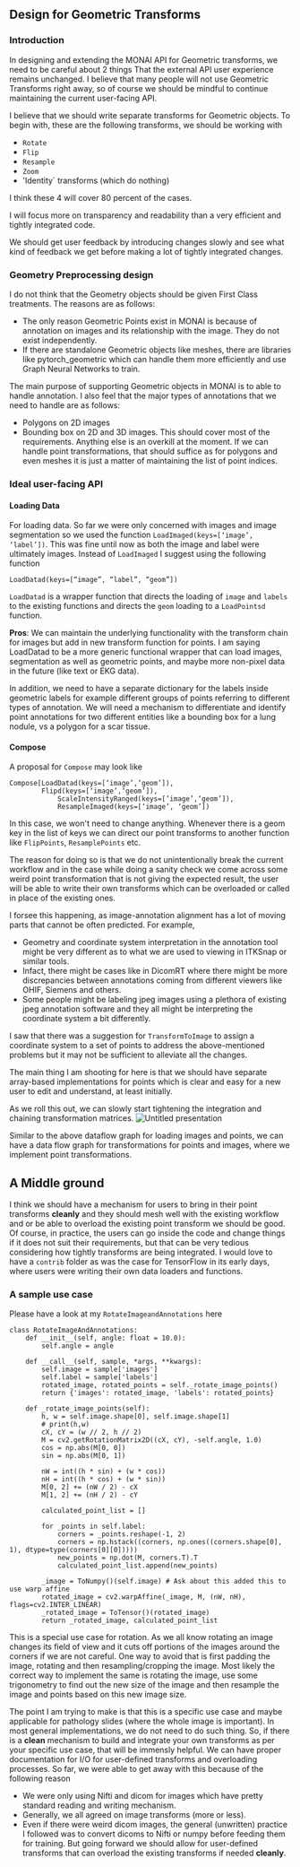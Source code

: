 ## Design for Geometric Transforms
### Introduction
In designing and extending the MONAI API for Geometric transforms, we need to be careful about 2 things
That the external API user experience remains unchanged. I believe that many people will not use Geometric Transforms right away, so of course we should be mindful to continue maintaining the  current user-facing API.

I believe that we should write separate transforms for Geometric objects. To begin with, these are the following transforms, we should be working with
- `Rotate`
- `Flip`
- `Resample`
- `Zoom`
- 'Identity` transforms (which do nothing)

I think these 4 will cover 80 percent of the cases.

I will focus more on transparency and readability than a very efficient and tightly integrated code.

We should get user feedback by introducing changes slowly and see what kind of feedback we get before making a lot of tightly integrated changes.

### Geometry Preprocessing design
I do not think that the Geometry objects should be given First Class treatments. The reasons are as follows:
- The only reason Geometric Points exist in MONAI is because of annotation on images and its relationship with the image. They do not exist independently.
- If there are standalone Geometric objects like meshes, there are libraries like pytorch_geometric which can handle them more efficiently and use Graph Neural Networks to train.

The main purpose of supporting Geometric objects in MONAI is to able to handle annotation. I also feel that the major types of annotations that we need to handle are as follows:
- Polygons on 2D images
- Bounding box on 2D and 3D images.
This should cover most of the requirements. Anything else is an overkill at the moment. If we can handle point transformations, that should suffice as for polygons and even meshes it is just a matter of maintaining the list of point indices.

### Ideal user-facing API
#### Loading Data
For loading data. So far we were only concerned with images and image segmentation so we used the function `LoadImaged(keys=[‘image’, ‘label’])`. This was fine until now as both the image and label were ultimately images. Instead of `LoadImaged` I suggest using the following function
```
LoadDatad(keys=[“image”, “label”, “geom”])
```
`LoadDatad` is a wrapper function that directs the loading of `image` and `labels` to the existing functions and directs the `geom` loading to a `LoadPointsd` function.

**Pros**: We can maintain the underlying functionality with the transform chain for images but add in new transform function for points. I am saying LoadDatad to be a more generic functional wrapper that can load images, segmentation as well as geometric points, and maybe more non-pixel data in the future (like text or EKG data).

In addition, we need to have a separate dictionary for the labels inside geometric labels for example different groups of points referring to different types of annotation. We will need a mechanism to differentiate and identify point annotations for two different entities like a bounding box for a lung nodule, vs a polygon for a scar tissue.

#### Compose
A proposal for `Compose` may look like
```
Compose[LoadDatad(keys=[‘image’,‘geom’]),
        Flipd(keys=[‘image’,‘geom’]),
		    ScaleIntensityRanged(keys=[’image’,‘geom’]),
		    ResampleImaged(keys=[‘image’, ‘geom’])
```
In this case, we won't need to change anything. Whenever there is a geom key in the list of keys we can direct our point transforms to another function like `FlipPoints`, `ResamplePoints` etc.

The reason for doing so is that we do not unintentionally break the current workflow and in the case while doing a sanity check we come across some weird point transformation that is not giving the expected result, the user will be able to write their own transforms which can be overloaded or called in place of the existing ones.

I forsee this happening, as image-annotation alignment has a lot of moving parts that cannot be often predicted. For example,
- Geometry and coordinate system interpretation in the annotation tool might be very different as to what we are used to viewing in ITKSnap or similar tools.
- Infact, there might be cases like in DicomRT where there might be more discrepancies between annotations coming from different viewers like OHIF, Siemens and others.
- Some people might be labeling jpeg images using a plethora of existing jpeg annotation software and they all might be interpreting the coordinate system a bit differently.

I saw that there was a suggestion for `TransformToImage` to assign a coordinate system to a set of points to address the above-mentioned problems but it may not be sufficient to alleviate all the changes.

The main thing I am shooting for here is that we should have separate array-based implementations for points which is clear and easy for a new user to edit and understand, at least initially.

As we roll this out, we can slowly start tightening the integration and chaining transformation matrices.
![Untitled presentation](https://github.com/vikashg/MONAI/assets/3863212/b6b7bb5a-f317-46e6-a7de-9b4fa342f6a8)

Similar to the above dataflow graph for loading images and points, we can have a data flow graph for transformations for points and images, where we implement point transformations.

## A Middle ground
I think we should have a mechanism for users to bring in their point transforms **cleanly** and they should mesh well with the existing workflow and or be able to overload the existing point transform we should be good.
Of course, in practice, the users can go inside the code and change things if it does not suit their requirements, but that can be very tedious considering how tightly transforms are being integrated. I would love to have a `contrib` folder as was the case for TensorFlow in its early days, where users were writing their own data loaders and functions.
### A sample use case
Please have a look at my `RotateImageandAnnotations` here
```
class RotateImageAndAnnotations:
    def __init__(self, angle: float = 10.0):
        self.angle = angle

    def __call__(self, sample, *args, **kwargs):
        self.image = sample['images']
        self.label = sample['labels']
        rotated_image, rotated_points = self._rotate_image_points()
        return {'images': rotated_image, 'labels': rotated_points}

    def _rotate_image_points(self):
        h, w = self.image.shape[0], self.image.shape[1]
        # print(h,w)
        cX, cY = (w // 2, h // 2)
        M = cv2.getRotationMatrix2D((cX, cY), -self.angle, 1.0)
        cos = np.abs(M[0, 0])
        sin = np.abs(M[0, 1])

        nW = int((h * sin) + (w * cos))
        nH = int((h * cos) + (w * sin))
        M[0, 2] += (nW / 2) - cX
        M[1, 2] += (nH / 2) - cY

        calculated_point_list = []

        for _points in self.label:
            corners = _points.reshape(-1, 2)
            corners = np.hstack((corners, np.ones((corners.shape[0], 1), dtype=type(corners[0][0]))))
            new_points = np.dot(M, corners.T).T
            calculated_point_list.append(new_points)

        _image = ToNumpy()(self.image) # Ask about this added this to use warp affine
        rotated_image = cv2.warpAffine(_image, M, (nW, nH), flags=cv2.INTER_LINEAR)
        _rotated_image = ToTensor()(rotated_image)
        return _rotated_image, calculated_point_list
```
This is a special use case for rotation. As we all know rotating an image changes its field of view and it cuts off portions of the images around the corners if we are not careful. One way to avoid that is first padding the image, rotating and then resampling/cropping the image. Most likely the correct way to implement the same is rotating the image, use some trigonometry to find out the new size of the image and then resample the image and points based on this new image size.

The point I am trying to make is that this is a specific use case and maybe applicable for pathology slides (where the whole image is important). In most general implementations, we do not need to do such thing. So, if there is a **clean** mechanism to build and integrate your own transforms as per your specific use case, that will be immensly helpful. We can have proper documentation for I/O for user-defined transforms and overloading processes.
So far, we were able to get away with this because of the following reason
- We were only using Nifti and dicom for images which have pretty standard reading and writing mechanism.
- Generally, we all agreed on image transforms (more or less).
- Even if there were weird dicom images, the general (unwritten) practice I followed was to convert dicoms to Nifti or numpy before feeding them for training.
But going forward we should allow for user-defined transforms that can overload the existing transforms if needed **cleanly**.
